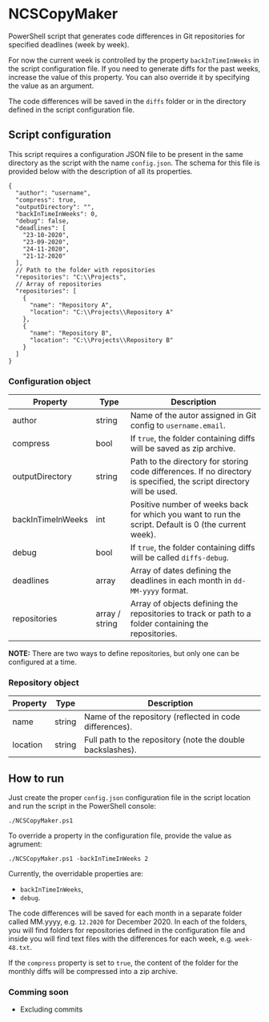 # NCSCopyMaker

PowerShell script that generates code differences in Git repositories for specified deadlines (week by week).

For now the current week is controlled by the property `backInTimeInWeeks` in the script configuration file. If you need to generate diffs for the past weeks, increase the value of this property. You can also override it by specifying the value as an argument.

The code differences will be saved in the `diffs` folder or in the directory defined in the script configuration file.

## Script configuration

This script requires a configuration JSON file to be present in the same directory as the script with the name `config.json`. The schema for this file is provided below with the description of all its properties.

```jsonc
{
  "author": "username",
  "compress": true,
  "outputDirectory": "",
  "backInTimeInWeeks": 0,
  "debug": false,
  "deadlines": [
    "23-10-2020",
    "23-09-2020",
    "24-11-2020",
    "21-12-2020"
  ],
  // Path to the folder with repositories
  "repositories": "C:\\Projects",
  // Array of repositories
  "repositories": [
    {
      "name": "Repository A",
      "location": "C:\\Projects\\Repository A"
    },
    {
      "name": "Repository B",
      "location": "C:\\Projects\\Repository B"
    }
  ]
}
```

### Configuration object

| **Property**      | **Type**       | **Description**                               |
|-------------------|----------------|-----------------------------------------------|
| author            | string         | Name of the autor assigned in Git config to `username.email`.     |
| compress          | bool           | If `true`, the folder containing diffs will be saved as zip archive. |
| outputDirectory   | string         | Path to the directory for storing code differences. If no directory is specified, the script directory will be used. |
| backInTimeInWeeks | int            | Positive number of weeks back for which you want to run the script. Default is 0 (the current week). |
| debug             | bool           | If `true`, the folder containing diffs will be called `diffs-debug`. |
| deadlines         | array          | Array of dates defining the deadlines in each month in `dd-MM-yyyy` format. |
| repositories      | array / string | Array of objects defining the repositories to track or path to a folder containing the repositories. |

__NOTE:__ There are two ways to define repositories, but only one can be configured at a time.

### Repository object

| **Property**       | **Type** | **Description**                           |
|--------------------|----------|-------------------------------------------|
| name     | string   | Name of the repository (reflected in code differences).  |
| location | string   | Full path to the repository (note the double backslashes). |

## How to run

Just create the proper `config.json` configuration file in the script location and run the script in the PowerShell console:

```lang-none
./NCSCopyMaker.ps1
```

To override a property in the configuration file, provide the value as agrument:

```lang-none
./NCSCopyMaker.ps1 -backInTimeInWeeks 2
```

Currently, the overridable properties are:

* `backInTimeInWeeks`,
* `debug`.

The code differences will be saved for each month in a separate folder called MM.yyyy, e.g. `12.2020` for December 2020. In each of the folders, you will find folders for repositories defined in the configuration file and inside you will find text files with the differences for each week, e.g. `week-48.txt`.

If the `compress` property is set to `true`, the content of the folder for the monthly diffs will be compressed into a zip archive.

### Comming soon

* Excluding commits

